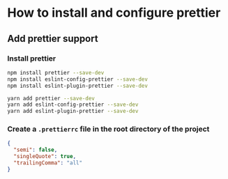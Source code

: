 # How to install and configure prettier

## Add prettier support

### Install prettier

```bash
npm install prettier --save-dev
npm install eslint-config-prettier --save-dev
npm install eslint-plugin-prettier --save-dev
```

```bash
yarn add prettier --save-dev
yarn add eslint-config-prettier --save-dev
yarn add eslint-plugin-prettier --save-dev
```


### Create a `.prettierrc` file in the root directory of the project

```json
{
  "semi": false,
  "singleQuote": true,
  "trailingComma": "all"
}
```
